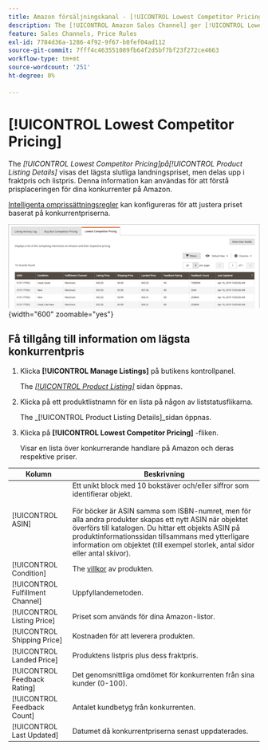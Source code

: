 ```yaml
---
title: Amazon försäljningskanal - [!UICONTROL Lowest Competitor Pricing]
description: The [!UICONTROL Amazon Sales Channel] ger [!UICONTROL Lowest Competitor Pricing] som hjälper dig att förstå prisplaceringen för dina konkurrenter på Amazon.
feature: Sales Channels, Price Rules
exl-id: 7784d36a-1286-4f92-9f67-b0fef04ad112
source-git-commit: 7fff4c463551089fb64f2d5bf7bf23f272ce4663
workflow-type: tm+mt
source-wordcount: '251'
ht-degree: 0%

---
```


# [!UICONTROL Lowest Competitor Pricing]

The _[!UICONTROL Lowest Competitor Pricing]_på_[!UICONTROL Product Listing Details]_ visas det lägsta slutliga landningspriset, men delas upp i fraktpris och listpris. Denna information kan användas för att förstå prisplaceringen för dina konkurrenter på Amazon.

[Intelligenta omprissättningsregler](./intelligent-repricing-rules.md) kan konfigureras för att justera priset baserat på konkurrentpriserna.

![Lägsta konkurrentpris](assets/amazon-listing-details-lowest-comp.png){width="600" zoomable="yes"}

## Få tillgång till information om lägsta konkurrentpris

1. Klicka **[!UICONTROL Manage Listings]** på butikens kontrollpanel.

   The [_[!UICONTROL Product Listing]_](./managing-product-listings.md) sidan öppnas.

1. Klicka på ett produktlistnamn för en lista på någon av liststatusflikarna.

   The _[!UICONTROL Product Listing Details]_sidan öppnas.

1. Klicka på **[!UICONTROL Lowest Competitor Pricing]** -fliken.

   Visar en lista över konkurrerande handlare på Amazon och deras respektive priser.

| Kolumn | Beskrivning |
|----------------------------------|----------------------------------------------------------------------------------------------------------------------------------------------------------------------------------------------------------------------------------------------------------------------------------------------------------------------------------------------------------------------------------------|
| [!UICONTROL ASIN] | Ett unikt block med 10 bokstäver och/eller siffror som identifierar objekt.<br><br>För böcker är ASIN samma som ISBN-numret, men för alla andra produkter skapas ett nytt ASIN när objektet överförs till katalogen. Du hittar ett objekts ASIN på produktinformationssidan tillsammans med ytterligare information om objektet (till exempel storlek, antal sidor eller antal skivor). |
| [!UICONTROL Condition] | The [villkor](./product-listing-condition.md) av produkten. |
| [!UICONTROL Fulfillment Channel] | Uppfyllandemetoden. |
| [!UICONTROL Listing Price] | Priset som används för dina Amazon-listor. |
| [!UICONTROL Shipping Price] | Kostnaden för att leverera produkten. |
| [!UICONTROL Landed Price] | Produktens listpris plus dess fraktpris. |
| [!UICONTROL Feedback Rating] | Det genomsnittliga omdömet för konkurrenten från sina kunder (0-100). |
| [!UICONTROL Feedback Count] | Antalet kundbetyg från konkurrenten. |
| [!UICONTROL Last Updated] | Datumet då konkurrentpriserna senast uppdaterades. |
